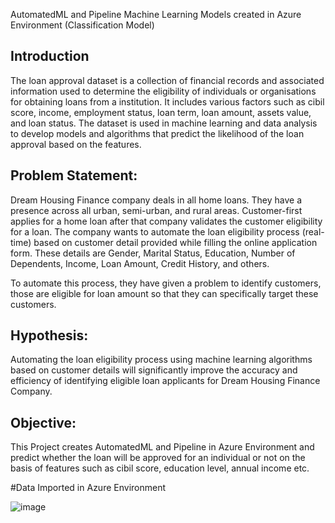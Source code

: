 AutomatedML and Pipeline Machine Learning Models created in Azure Environment (Classification Model)

## Introduction

The loan approval dataset is a collection of financial records and associated information used to determine the eligibility of individuals or organisations for obtaining loans from a institution. It includes various factors such as cibil score, income, employment status, loan term, loan amount, assets value, and loan status. The dataset is used in machine learning and data analysis to develop models and algorithms that predict the likelihood of the loan approval based on the features.

## Problem Statement:

Dream Housing Finance company deals in all home loans. They have a presence across all urban, semi-urban, and rural areas. Customer-first applies for a home loan after that company validates the customer eligibility for a loan.
The company wants to automate the loan eligibility process (real-time) based on customer detail provided while filling the online application form. These details are Gender, Marital Status, Education, Number of Dependents, Income, Loan Amount, Credit History, and others. 

To automate this process, they have given a problem to identify customers, those are eligible for loan amount so that they can specifically target these customers. 

## Hypothesis:

Automating the loan eligibility process using machine learning algorithms based on customer details will significantly improve the accuracy and efficiency of identifying eligible loan applicants for Dream Housing Finance Company.

## Objective:

This Project creates AutomatedML and Pipeline in Azure Environment and predict whether the loan will be approved for an individual or not on the basis of features such as cibil score, education level, annual income etc.

#Data Imported in Azure Environment

![image](https://github.com/user-attachments/assets/1c578971-1934-4b01-8420-0b44114a054e)


